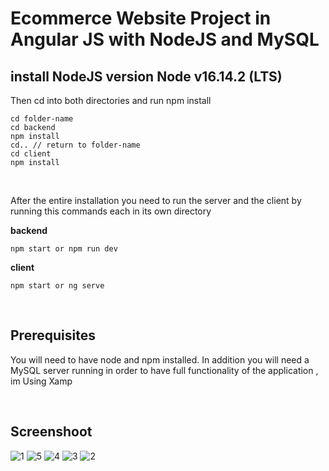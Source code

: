 
# Ecommerce Website Project in Angular JS with NodeJS and MySQL

## install NodeJS version Node v16.14.2 (LTS)
Then cd into both directories and run npm install

```
cd folder-name
cd backend
npm install
cd.. // return to folder-name
cd client
npm install
```

<br/>

After the entire installation you need to run the server and the client by running this commands each in its own directory

**backend**

```
npm start or npm run dev 
```

**client**

```
npm start or ng serve 
```

<br/>

## Prerequisites

You will need to have node and npm installed. In addition you will need a MySQL server running in order to have full functionality of the application , im Using Xamp

<br/>


## Screenshoot


![1](https://github.com/yasserdhia/AngularJS/assets/18195950/afd62282-cbc9-4292-83a8-d771a3a8eafa)
![5](https://github.com/yasserdhia/AngularJS/assets/18195950/3af26820-0228-4521-800e-92db9b304ad2)
![4](https://github.com/yasserdhia/AngularJS/assets/18195950/6f40987b-f3e7-47cb-91df-2ef2712c577a)
![3](https://github.com/yasserdhia/AngularJS/assets/18195950/12ba9d6e-74a0-44ee-a3e5-2301ae87188f)
![2](https://github.com/yasserdhia/AngularJS/assets/18195950/e71dad3a-e706-4155-b2d7-8a33c355337b)
